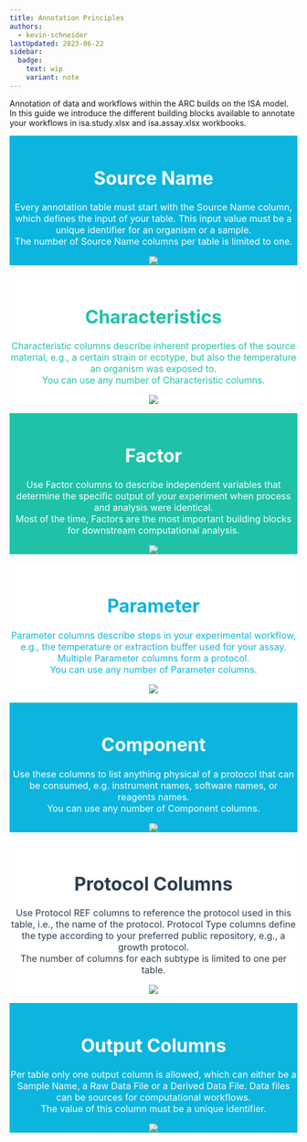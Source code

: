 ```yaml
---
title: Annotation Principles
authors: 
  - kevin-schneider
lastUpdated: 2023-06-22
sidebar:
  badge:
    text: wip
    variant: note
---
```


Annotation of data and workflows within the ARC builds on the ISA model. In this guide we introduce the different building blocks available to annotate your workflows in isa.study.xlsx and isa.assay.xlsx workbooks. 

<style>

.annoimg {
    width: 60%;
    display: block;
    margin-left: auto;
    margin-right: auto;
}

.annodiv {
    display: block;
    font-size: 16px;
    text-align: center;
    margin-top: 10px;
    padding-top: 10px;
}

#sourcename {background-color: #0BB5DD; color: white;}

#characteristics {background-color: white; color: #1FC2A7;}

#factor {background-color: #1FC2A7; color: white;}

#parameter {background-color: white; color: #0BB5DD;}

#component {background-color: #0BB5DD; color: white;}

#output {background-color: #0BB5DD; color: white; }

#protocol {background-color: white; color: #2D3E50;}

</style>

<div class="annodiv" id="sourcename">

# Source Name

Every annotation table must start with the Source Name column, which defines the input of your table. This input value must be a unique identifier for an organism or a sample.  
The number of Source Name columns per table is limited to one.

![](@images/core-concepts/annotation-principles/source.svg)

</div>

<div class="annodiv" id="characteristics">

# Characteristics

Characteristic columns describe inherent properties of the source material, e.g., a certain strain or ecotype, but also the temperature an organism was exposed to.  
You can use any number of Characteristic columns.

![](@images/core-concepts/annotation-principles/characteristics.svg)

</div>

<div class="annodiv" id="factor">

# Factor

Use Factor columns to describe independent variables that determine the specific output of your experiment when process and analysis were identical.  
Most of the time, Factors are the most important building blocks for downstream computational analysis.

![](@images/core-concepts/annotation-principles/factor.svg)

</div>

<div class="annodiv" id="parameter">

# Parameter

Parameter columns describe steps in your experimental workflow, e.g., the temperature or extraction buffer used for your assay. Multiple Parameter columns form a protocol.  
You can use any number of Parameter columns.


![](@images/core-concepts/annotation-principles/parameter.svg)

</div>

<div class="annodiv" id="component">

# Component

Use these columns to list anything physical of a protocol that can be consumed, e.g. instrument names, software names, or reagents names.  
You can use any number of Component columns.

![](@images/core-concepts/annotation-principles/component.svg)

</div>

<div class="annodiv" id="protocol">

# Protocol Columns

Use Protocol REF columns to reference the protocol used in this table, i.e., the name of the protocol. Protocol Type columns define the type according to your preferred public repository, e.g., a growth protocol.  
The number of columns for each subtype is limited to one per table.

![](@images/core-concepts/annotation-principles/protocol.svg)

</div>

<div class="annodiv" id="output">

# Output Columns

Per table only one output column is allowed, which can either be a Sample Name, a Raw Data File or a Derived Data File. Data files can be sources for computational workflows.  
The value of this column must be a unique identifier.

![](@images/core-concepts/annotation-principles/output.svg)

</div>
 